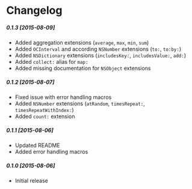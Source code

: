 # Changelog

##### 0.1.3 [2015-08-09]
* Added aggregation extensions (`average`, `max`, `min`, `sum`)
* Added `OCInterval` and according `NSNumber` extensions (`to:`, `to:by:`)
* Added `NSDictionary` extensions (`includesKey:`, `includesValue:`, `add:`)
* Added `collect:` alias for `map:`
* Added missing documentation for `NSObject` extensions

##### 0.1.2 [2015-08-07]
* Fixed issue with error handling macros
* Added `NSNumber` extensions (`atRandom`, `timesRepeat:`, `timesRepeatWithIndex:`)
* Added `count:` extension

##### 0.1.1 [2015-08-06]
* Updated README
* Added error handling macros

##### 0.1.0 [2015-08-06]
* Initial release
